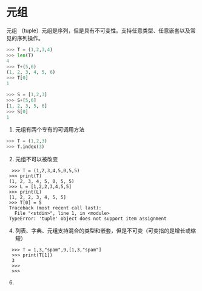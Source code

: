 # 元组
元组 （tuple）元组是序列，但是具有不可变性。支持任意类型、任意嵌套以及常见的序列操作。
```python
>>> T = (1,2,3,4)
>>> len(T)
4
>>> T+(5,6)
(1, 2, 3, 4, 5, 6)
>>> T[0]
1

>>> S = [1,2,3]
>>> S+[5,6]
[1, 2, 3, 5, 6]
>>> S[0]
1
```
1. 元组有两个专有的可调用方法
```python
>>> T = (1,2,3)
>>> T.index(3)
```
2. 元组不可以被改变
 ```
   >>> T = (1,2,3,4,5,0,5,5)
  >>> print(T)
  (1, 2, 3, 4, 5, 0, 5, 5)
  >>> L = [1,2,2,3,4,5,5]
  >>> print(L)
  [1, 2, 2, 3, 4, 5, 5]
  >>> T[0] = 5
  Traceback (most recent call last):
    File "<stdin>", line 1, in <module>
  TypeError: 'tuple' object does not support item assignment
  ```
4. 列表、字典、元组支持混合的类型和嵌套，但是不可变（可变指的是增长或缩短）
```
  >>> T = 1,3,"spam",9,[1,3,"spam"]
  >>> print(T[1])
  3
  >>>
  >>>
```
6. 
